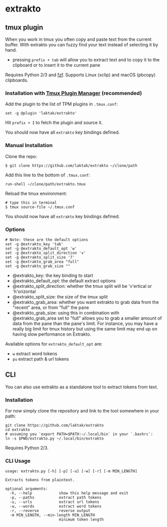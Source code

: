 
# extrakto

## tmux plugin

When you work in tmux you often copy and paste text from the current buffer. With extrakto you can fuzzy find your text instead of selecting it by hand.

- pressing `prefix + tab` will allow you to extract text and to copy it to the clipboard or to insert it to the current pane

Requires Python 2/3 and [fzf](https://github.com/junegunn/fzf). Supports Linux (xclip) and macOS (pbcopy) clipboards.

### Installation with [Tmux Plugin Manager](https://github.com/tmux-plugins/tpm) (recommended)

Add the plugin to the list of TPM plugins in `.tmux.conf`:

    set -g @plugin 'laktak/extrakto'

Hit `prefix + I` to fetch the plugin and source it.

You should now have all `extrakto` key bindings defined.

### Manual Installation

Clone the repo:

    $ git clone https://github.com/laktak/extrakto ~/clone/path

Add this line to the bottom of `.tmux.conf`:

    run-shell ~/clone/path/extrakto.tmux

Reload the tmux environment:

    # type this in terminal
    $ tmux source-file ~/.tmux.conf

You should now have all `extrakto` key bindings defined.

### Options

```
# Note: these are the default options
set -g @extrakto_key 'tab'
set -g @extrakto_default_opt 'w'
set -g @extrakto_split_direction 'v'
set -g @extrakto_split_size '7'
set -g @extrakto_grab_area "full"
set -g @extrakto_grab_size ""
```
- @extrakto_key: the key binding to start
- @extrakto_default_opt: the default extract options
- @extrakto_split_direction: whether the tmux split will be 'v'ertical or 'h'orizontal
- @extrakto_split_size: the size of the tmux split
- @extrakto_grab_area: whether you want extrakto to grab data from the "recent" area, or from "full" the pane
- @extrakto_grab_size: using this in combination with @extrakto_grab_area set to "full" allows you to grab a smaller amount of data from the pane than the pane's limit. For instance, you may have a really big limit for tmux history but using the same limit may end up on having slow performance on Extrakto.

Available options for `extrakto_default_opt` are:
- `w`  extract word tokens
- `pu` extract path & url tokens

## CLI

You can also use extrakto as a standalone tool to extract tokens from text.

### Installation

For now simply clone the repository and link to the tool somewhere in your path:

```
git clone https://github.com/laktak/extrakto
cd extrakto
# assuming you `export PATH=$PATH:~/.local/bin` in your `.bashrc`:
ln -s $PWD/extrakto.py ~/.local/bin/extrakto
```

Requires Python 2/3.

### CLI Usage

```
usage: extrakto.py [-h] [-p] [-u] [-w] [-r] [-m MIN_LENGTH]

Extracts tokens from plaintext.

optional arguments:
  -h, --help            show this help message and exit
  -p, --paths           extract path tokens
  -u, --urls            extract url tokens
  -w, --words           extract word tokens
  -r, --reverse         reverse output
  -m MIN_LENGTH, --min-length MIN_LENGTH
                        minimum token length
```
